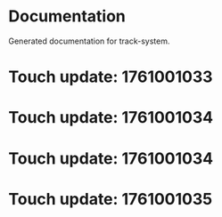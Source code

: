 # Documentation

Generated documentation for track-system.

# Touch update: 1761001033

# Touch update: 1761001034

# Touch update: 1761001034

# Touch update: 1761001035

